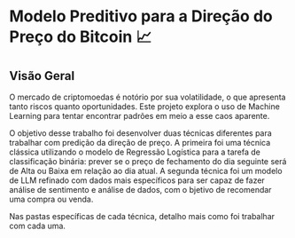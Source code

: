 # Modelo Preditivo para a Direção do Preço do Bitcoin 📈

## Visão Geral

O mercado de criptomoedas é notório por sua volatilidade, o que apresenta tanto riscos quanto oportunidades. Este projeto explora o uso de Machine Learning para tentar encontrar padrões em meio a esse caos aparente.

O objetivo desse trabalho foi desenvolver duas técnicas diferentes para trabalhar com predição da direção de preço. A primeira foi uma técnica clássica utilizando o modelo de Regressão Logística para a tarefa de classificação binária: prever se o preço de fechamento do dia seguinte será de Alta ou Baixa em relação ao dia atual. A segunda técnica foi um modelo de LLM refinado com dados mais específicos para ser capaz de fazer análise de sentimento e análise de dados, com o bjetivo de recomendar uma compra ou venda.

Nas pastas específicas de cada técnica, detalho mais como foi trabalhar com cada uma.


